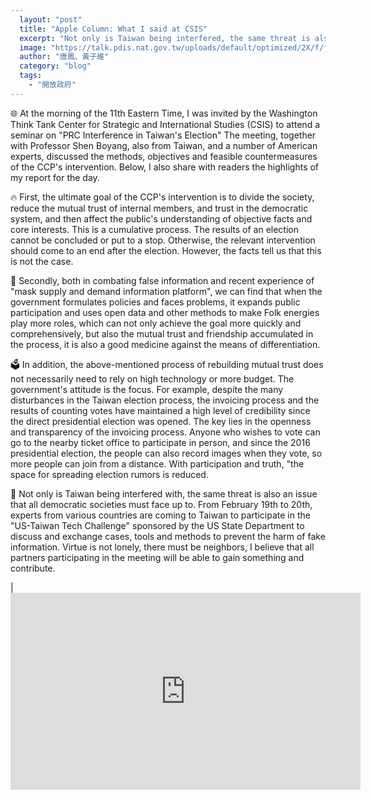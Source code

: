 ```yaml
---
  layout: "post"
  title: "Apple Column: What I said at CSIS"
  excerpt: "Not only is Taiwan being interfered, the same threat is also an issue that all democratic societies must face up to."
  image: "https://talk.pdis.nat.gov.tw/uploads/default/optimized/2X/f/f9e54b4ab563a8caa2bf15bf68147f913913eeb2_2_1380x386.jpeg"
  author: "唐鳳、黃子維"
  category: "blog"
  tags: 
    - "開放政府"
---
```



 🌐 At the morning of the 11th Eastern Time, I was invited by the Washington Think Tank Center for Strategic and International Studies (CSIS) to attend a seminar on &quot;PRC Interference in Taiwan&#39;s Election&quot; The meeting, together with Professor Shen Boyang, also from Taiwan, and a number of American experts, discussed the methods, objectives and feasible countermeasures of the CCP&#39;s intervention. Below, I also share with readers the highlights of my report for the day. 

 🔥 First, the ultimate goal of the CCP&#39;s intervention is to divide the society, reduce the mutual trust of internal members, and trust in the democratic system, and then affect the public&#39;s understanding of objective facts and core interests. This is a cumulative process. The results of an election cannot be concluded or put to a stop. Otherwise, the relevant intervention should come to an end after the election. However, the facts tell us that this is not the case. 

 🚸 Secondly, both in combating false information and recent experience of &quot;mask supply and demand information platform&quot;, we can find that when the government formulates policies and faces problems, it expands public participation and uses open data and other methods to make Folk energies play more roles, which can not only achieve the goal more quickly and comprehensively, but also the mutual trust and friendship accumulated in the process, it is also a good medicine against the means of differentiation. 

 🗳️ In addition, the above-mentioned process of rebuilding mutual trust does not necessarily need to rely on high technology or more budget. The government&#39;s attitude is the focus. For example, despite the many disturbances in the Taiwan election process, the invoicing process and the results of counting votes have maintained a high level of credibility since the direct presidential election was opened. The key lies in the openness and transparency of the invoicing process. Anyone who wishes to vote can go to the nearby ticket office to participate in person, and since the 2016 presidential election, the people can also record images when they vote, so more people can join from a distance. With participation and truth, &quot;the space for spreading election rumors is reduced. 

 🗽 Not only is Taiwan being interfered with, the same threat is also an issue that all democratic societies must face up to. From February 19th to 20th, experts from various countries are coming to Taiwan to participate in the &quot;US-Taiwan Tech Challenge&quot; sponsored by the US State Department to discuss and exchange cases, tools and methods to prevent the harm of fake information. Virtue is not lonely, there must be neighbors, I believe that all partners participating in the meeting will be able to gain something and contribute. 

| <iframe width="560" height="315" src="https://www.youtube.com/embed/01Ks2xiHxnI" frameborder="0" allowfullscreen></iframe> 
